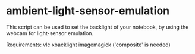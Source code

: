 ambient-light-sensor-emulation
==============================


This script can be used to set the backlight of your notebook, by using the webcam for light-sensor emulation.

Requirements:
vlc
xbacklight
imagemagick ('composite' is needed) 
